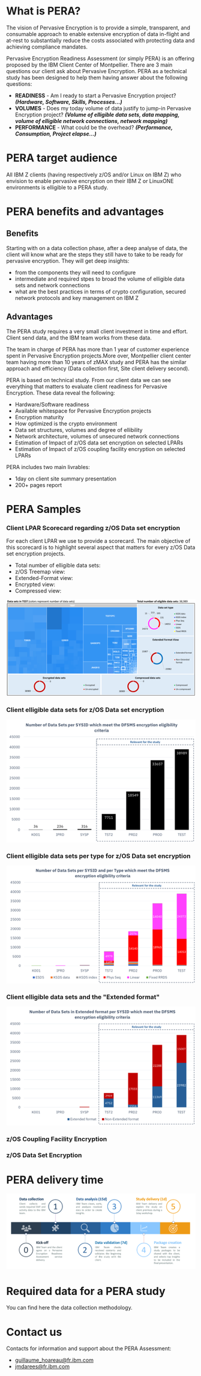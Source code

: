 # What is PERA?
The vision of Pervasive Encryption is to provide a simple, transparent, and consumable approach to enable extensive encryption of data in-flight and at-rest to substantially reduce the costs associated with protecting data and achieving compliance mandates.

Pervasive Encryption Readiness Assessment (or simply PERA) is an offering proposed by the IBM Client Center of Montpellier. 
There are 3 main questions our client ask about Pervasive Encryption. PERA as a technical study has been designed to help them having answer about the following questions:
* **READINESS** - Am I ready to start a Pervasive Encryption project? ***(Hardware, Software, Skills, Processes...)***
* **VOLUMES** - Does my today volume of data justify to jump-in Pervasive Encryption project? ***(Volume of elligible data sets, data mapping, volume of elligible network connections, network mapping)***
* **PERFORMANCE** - What could be the overhead? ***(Performance, Consumption, Project elapse...)***


# PERA target audience
All IBM Z clients (having respectively z/OS and/or Linux on IBM Z) who envision to enable pervasive encryption on their IBM Z or LinuxONE environments is elligible to a PERA study.

# PERA benefits and advantages

## Benefits
Starting with on a data collection phase, after a deep analyse of data, the client will know what are the steps they still have to take to be ready for pervasive encryption. They will get deep insights:
* from the components they will need to configure
* intermediate and required stpes to broad the volume of elligible data sets and network connections
* what are the best practices in terms of crypto configuration, secured network protocols and key management on IBM Z

## Advantages
The PERA study requires a very small client investment in time and effort. Client send data, and the IBM team works from these data.

The team in charge of PERA has more than 1 year of customer experience spent in Pervasive Encryption projects.More over, Montpellier client center team having more than 10 years of zMAX study and PERA has the similar approach and efficiency (Data collection first, Site client delivery second).

PERA is based on technical study. From our client data we can see everything that matters to evaluate client readiness for Pervasive Encryption. These data reveal the following:
* Hardware/Software readiness
* Available whitespace for Pervasive Encryption projects
* Encryption maturity
* How optimized is the crypto environment
* Data set structures, volumes and degree of ellibility
* Network architecture, volumes of unsecured network connections
* Estimation of Impact of z/OS data set encryption on selected LPARs
* Estimation of Impact of z/OS coupling facility encryption on selected LPARs

PERA includes two main livrables:
  * 1day on client site summary presentation
  * 200+ pages report

# PERA Samples

### Client LPAR Scorecard regarding z/OS Data set encryption
  For each client LPAR we use to provide a scorecard. The main objective of this scorecard is to highlight several aspect that matters for every z/OS Data set encryption projects.
  * Total number of elligible data sets:
  * z/OS Treemap view:
  * Extended-Format view:
  * Encrypted view:
  * Compressed view:

  ![alt text](https://github.com/guikarai/PERA/blob/master/IMAGES/pera-scorecard.png)

### Client elligible data sets for z/OS Data set encryption
  ![alt text](https://github.com/guikarai/PERA/blob/master/IMAGES/pera-dataset.png)

### Client elligible data sets per type for z/OS Data set encryption
  ![alt text](https://github.com/guikarai/PERA/blob/master/IMAGES/pera-per-type.png)

### Client elligible data sets and the "Extended format"
  ![alt text](https://github.com/guikarai/PERA/blob/master/IMAGES/pera-extended.png)


### z/OS Coupling Facility Encryption

### z/OS Data Set Encryption


# PERA delivery time
![alt text](https://github.com/guikarai/PERA/blob/master/IMAGES/pera-timeline.png)

# Required data for a PERA study
You can find here the data collection methodology.

# Contact us
Contacts for information and support about the PERA Assessment:
* guillaume_hoareau@fr.ibm.com
* jmdarees@fr.ibm.com
